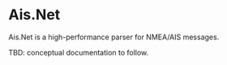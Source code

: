 # Ais.Net

Ais.Net is a high-performance parser for NMEA/AIS messages.

TBD: conceptual documentation to follow.

